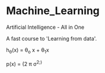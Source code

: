 # Machine_Learning
 Artificial Intelligence - All in One
 
 A fast course to 'Learning from data'.
 
 h<sub>&theta;</sub>(x) = &theta;<sub>o</sub> x + &theta;<sub>1</sub>x
 
 p(x) = (2 &pi; &sigma;<sup>2;)
